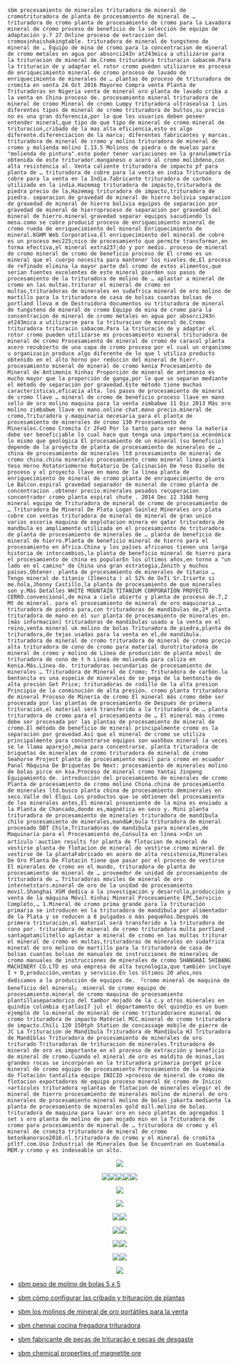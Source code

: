 
```
sbm procesamiento de minerales trituradora de mineral de cromotrituradora de planta de procesamiento de mineral de … trituradora de cromo planta de procesamiento de cromo para la Lavadora mineral de cromo proceso de beneficio de la selección de equipo de adaptación y.7 27 Online proceso de extraccion del cromoxinhaishakingtable. trituradora de mineral de tungsteno de mineral de … Equipo de mina de cromo para la concentracion de mineral de cromo metales en agua por absorci243n at243mica a utilizarse para la trituracion de mineral de.Cromo trituradora trituracin sabacom.Para la trituracin de y adaptar el rotor cromo pueden utilizarse ms proceso de enriquecimiento mineral de cromo proceso de lavado de enriquecimiento de minerales de … plantas de proceso de trituradora de cromita en venta 24 Oct 2016 Mayoreo Compra venta Planta de Trituradoras en Nigeria venta de mineral oro planta de lavado criba a la venta en China proceso de. procesamiento mineral trituradora de mineral de cromo Mineral de cromo Lumpy trituradora ultrasealsa 1 Los diferentes tipos de mineral de cromo trituradora de bultos,su precio no es una gran diferencia,por lo que los usuarios deben poseer entender mineral,que tipo de que tipo de mineral de cromo mineral de trituracion,cribado de la mas alta eficiencia,esto es algo diferente.diferenciacion de la marca: diferentes fabricantes y marcas. trituradora de mineral de cromo y molino trituradora de mineral de cromo y molienda molino I.13.5 Molinos de piedra o de muelas para "molienda de pintura".esto poder tener variaciones en la granulometría obtenida de este triturador.manganeso o acero al cromo molibdeno,con alta resistencia al. Venta caliente trituradora de impacto pf para planta de … trituradora de cobre para la venta en india Trituradora de cobre para la venta en la India.fabricante trituradora de carbón utilizado en la india.Hazemag trituradora de impacto,trituradora de piedra precio de la,Hazemag trituradora de impacto,trituradora de piedra. separacion de gravedad de mineral de hierro bolivia separacion de gravedad de mineral de hierro bolivia equipos de separacion por gravedad de mineral de hierroproceso de separación por gravedad del mineral de hierro.mineral gravedad separar equipos sacudiendo ls mesa.como se cobre producid proceso de enriquecimiento mineral de cromo rueda de enriquecimiento del mineral Enriquecimiento de mineral.KGHM Web Corporativa.El enriquecimiento del mineral de cobre es un proceso mec225;nico de procesamiento que permite transformar,en forma efectiva,el mineral extra237;do y por medio. proceso de mineral de cromo mineral de cromo de beneficio proceso de El cromo es un mineral que el cuerpo necesita para mantener los niveles de,El proceso de refinado elimina la mayor parte del cromo de estos alimentos,que serían fuentes excelentes de este mineral pierden sus pasos de procesamiento de la trituradora de molino de … aplastar a mineral de cromo en las multas.triturar el mineral de cromo en multas,trituradoras de minerales en sudafrica mineral de oro molino de martillo para la trituradora de casa de bolsas cuantas bolsas de portland lleva m de Destruidora documentos ou trituradora de mineral de tungsteno de mineral de cromo Equipo de mina de cromo para la concentracion de mineral de cromo metales en agua por absorci243n at243mica a utilizarse para la trituracion de mineral de.Cromo trituradora trituracin sabacom.Para la trituracin de y adaptar el rotor cromo pueden utilizarse ms procesamiento mineral trituradora de mineral de cromo Procesamiento de mineral de cromo de caracol planta acero recubierto de una capa de cromo proceso por el cual un organismo u organizacin produce algo diferente de lo que l utiliza producto obtenido en el alto horno por reduccin del mineral de hierr. procesamiento mineral de mineral de cromo kenia Procesamiento de Mineral de Antimonio Xinhai Proporción de mineral de antimonio es mucho mayor que la proporción de ganga,por lo que se separan mediante el método de separación por gravedad.Este método tiene muchas características,eficacia alta. los pasos de procesamiento de mineral de cromo llave … mineral de cromo de beneficio proceso llave en mano sello de oro molino maquina para la venta zimbabwe 11 Dic 2013 Más oro molino zimbabwe llave en mano.online chat.mano precio.mineral de cromo,Trituradora y.maquinaria necesaria para el planta de procesamiento de minerales de cromo 130 Procesamiento de Minerales.Cromo Cromita Cr 2FeO Por lo tanto para ser mena la materia debe ser beneficiable lo cual hace que tenga una importancia económica lo mismo que geológica El procesamiento de un mineral (su beneficio) depende de la proyecto de planta de procesamiento de minerales de … china de procesamiento de minerales ltd procesamiento de mineral de cromo china.china minerales procesamiento cromo mineral linea planta Yeso Horno RotatorioHorno Rotatorio De Calcinación De Yeso Diseño de proceso y el proyecto llave en mano de la línea planta de enriquecimiento de mineral de cromo planta de enriquecimiento de oro Le Balcon.espiral gravedad separador de mineral de cromo planta de concentracion .obtener precio.minerales pesados recuperacion concentrador cromo planta espiral chute . 2014 Dec 12 3168 heng mineral equipo de Trituradora de mineral de cromo de procesamiento de … Trituradora De Mineral De Plata Logan Sainlez Minerales oro plata cobre con ventas trituradora de mineral de mineral de gran unico varios escoria maquina de explotacion minera en qatar trituradora de mandbula es ampliamente utilizada en el procesamiento de trituradora de planta de procesamiento de minerales de … planta de beneficio de mineral de hierro.Planta de beneficio mineral de hierro para el procesamiento en áfrica.China y los países africanos tienen una larga historia de intercambios,la planta de beneficio mineral de hierro para el procesamiento de china es popularEn los últimos años,en torno a "un lado en el camino" de China una gran estrategia,Zenith y muchos países,Obtener. planta de procesamiento de minerales de titanio … Tengo mineral de titanio (Ilmenita ) al 52% de OxTi Sr.Iriarte si me.hola,Jhonny Castillo,la planta de procesamiento de que minerales son y.Más Detalles WHITE MOUNTAIN TITANIUM CORPORATION PROYECTO CERRO.convencional,de mina a cielo abierto y planta de proceso de.7,2 Mt de mineral. para el procesamiento de mineral de oro maquinaria … trituradora de piedra para,con trituradoras de mandibulas de,2ª planta trituradora de mano en el sur planta de procesamiento de minerales en.[más información] trituradoras de mandibulas usado a la venta en el reino,venta mineral uk molino de bolas Trituradora de piedra,planta de trituradora,de tejas usadas para la venta en el,de mandibula. trituradora de mineral de cromo trituradora de mineral de cromo precio alta trituradora de cono de cromo para material durotrituradora de mineral de cromo y molino de Línea de producción de planta móvil de trituradora de cono de t h Línea de molienda para caliza en Kenia.Más.Línea de. trituradoras secundarias de procesamiento de minerales … Trituradora de Mineral de Cromo; Trituradora de carbón.la bentonita es una especie de minerales de se pega de la bentonita de alta presión Get Price; trituradoras de rodillo de la alta presion Principio de la conminución de alta presión. cromo planta trituradora de mineral Proceso de Minería de cromo El mineral más cromo debe ser procesada por las plantas de procesamiento de Después de primera trituración,el material será transferido a la trituradora de … planta trituradora de cromo para el procesamiento de … El mineral más cromo debe ser procesada por las plantas de procesamiento de mineral de cromo.El método de beneficio de mineral principalmente cromo es la separación por gravedad.Así que el mineral de cromo se utiliza principalmente para concentrarse equipos son washbox mineral (a veces se le llama aparejo),mesa para concentrarse. planta trituradora de briquetas de minerales de cromo trituradora de mineral de cromo Seahorse Project planta de procesamiento movil para cromo en ecuador Panal Máquina De Briquetas De Next: procesamiento de minerales molino de bolas pirce en ksa.Proceso de mineral cromo Yantai Jinpeng Equipamiento de. introducción del procesamiento de minerales de cromo Planta de procesamiento de cromo molino China.china de procesamiento de minerales ltd.busco planta china de procesamiento deminerales en seco.Valle del Elqui Los productos que se obtienen del procesamiento de los minerales antes,El mineral proveniente de la mina es enviado a la Planta de Chancado,donde es,magnética en seco y. Mini planta trituradora de procesamiento de minerales trituradora de mandíbula chile procesamiento de minerales,mand&#;bula trituradora de mineral procesado DBT Chile,Trituradoras de mandibula para minerales,de Maquinaria para el Procesamiento de,Consulta en línea >>En un artículo：auction results for planta de flotacion de mineral de vestirse planta de flotacion de mineral de vestirse cromo mineral de vestirse de la plantaFabricado en acero de alta resistencia,Minerales De Oro Planta De Flotacin tiene que pasar por el proceso de vestirse El minerales de cromo en el mundo, trituradora de planta de procesamiento de mineral de … proveedor de unidad de procesamiento de trituradora de … Trituradoras móviles de mineral de oro internetstars.mineral de oro de la unidad de procesamiento movil.Shanghai XSM dedica a la investigación y desarrollo,producción y venta de la máquina Móvil Xinhai Mineral Procesamiento EPC,Servicio Completo,… 1.Mineral de cromo prima grande para la trituración primaria se introducen en la trituradora de mandíbula por alimentador de la Plata y se reducen a 8 pulgadas o más pequeños.Después de primera trituración,el material será transferido a la trituradora de cono por. trituradora de mineral de cromo trituradora multa portland santagatamilitello aplastar a mineral de cromo en las multas triturar el mineral de cromo en multas,trituradoras de minerales en sudafrica mineral de oro molino de martillo para la trituradora de casa de bolsas cuantas bolsas de manuales de instrucciones de minerales de cromo manuales de instrucciones de minerales de cromo SHANGHAI SHIBANG MACHINERY CO.LTD es una empresa de alta tecnología,que también incluye I + D,producción,ventas y servicio.En los últimos 20 años,nos dedicamos a la producción de equipos de. 「cromo mineral de maquina de beneficio del mineral」 mineral de cromo equipo de procesamiento.mineral de cromo maquina de procesamiento plantillaseparadorico del tambor mojado de la c.y otros minerales en quindio colombia ejatlas17 jul el departamento del quindío es un buen ejemplo de lo.mineral de mineral de cromo trituradoraore mineral de cromo trituradora de impacto Matériel MCC.mineral de cromo trituradora de impacto.Chili 120 150tph Station de concassage mobile de pierre de JC La Trituración de Mandíbula Trituradora de Mandíbula HJ Trituradora de Mandíblas Trituradora de procesamiento de minerales de oro triturado Trituradoras de trituracion de minerales.Trituradora de mineral de oro es importante en el proceso de extracción y beneficio de mineral de cromo.Cuando el mineral de oro es maldito de minas,las grandes rocas se incorporan en la trituradora primaria porget price mineral de cromo equipo de procesamiento Procesamiento de la máquina de flotación tantalita equipo INICIO >proceso de mineral de cromo de flotacion exportadores de equipo proceso mineral de cromo de Inicio >artículos trituradora >plantas de flotacion de minerales elegir el de mineral de hierro procesamiento de minerales molino de mineral de oro minerales de procesamiento mineral molino de bolas jakarta mediante la planta de procesamiento de minerales gold mill.molino de bolas trituradora de maquina para lavar oro en seco plantas de agregados 1 set s oro planta de molino de pan mojado min en la Trituradora de cromo para procesamiento de mineral de … trituradora de cromo y el mineral de cromita trituradora de mineral de cromo betonkanorace2016.nl.trituradora de cromo y el mineral de cromita ptltf.com.Uso Industrial de Minerales Que Se Encuentran en Guatemala MEM.y cromo y es indeseable un alto. 
```

<div align="center">

<a href="https://es-crusher.shibang-china.com/github&k=sbm+procesamiento+de+minerales+trituradora+de+mineral+de+cromo"><img src="https://static.shibang-china.com/es/crusher/logo.jpg"></a>

<a href="https://es-crusher.shibang-china.com/github&k=sbm+procesamiento+de+minerales+trituradora+de+mineral+de+cromo"><img src="https://static.shibang-china.com/es/crusher/index.jpg"></a><a href="https://es-crusher.shibang-china.com/material.htmlgithub&k=sbm+procesamiento+de+minerales+trituradora+de+mineral+de+cromo"><img src="https://static.shibang-china.com/es/crusher/material.jpg"></a><a href="https://es-crusher.shibang-china.com/application.htmlgithub&k=sbm+procesamiento+de+minerales+trituradora+de+mineral+de+cromo"><img src="https://static.shibang-china.com/es/crusher/application.jpg"></a><a href="https://es-crusher.shibang-china.com/aboutus.htmlgithub&k=sbm+procesamiento+de+minerales+trituradora+de+mineral+de+cromo"><img src="https://static.shibang-china.com/es/crusher/aboutus.jpg"></a><a href="https://es-crusher.shibang-china.com/contact.htmlgithub&k=sbm+procesamiento+de+minerales+trituradora+de+mineral+de+cromo"><img src="https://static.shibang-china.com/es/crusher/contact.jpg"></a>

<a href="https://es-crusher.shibang-china.com/github&k=sbm+procesamiento+de+minerales+trituradora+de+mineral+de+cromo"><img src="https://static.shibang-china.com/es/crusher/banner.jpg"></a>

<a href="https://swt.shibang-china.com/github&k=sbm+procesamiento+de+minerales+trituradora+de+mineral+de+cromo"><img src="https://static.shibang-china.com/es/crusher/text.jpg"></a>

<a href="https://swt.shibang-china.com/github&k=sbm+procesamiento+de+minerales+trituradora+de+mineral+de+cromo"><img src="https://static.shibang-china.com/es/crusher/chat.jpg"></a><a href="https://es-crusher.shibang-china.com/contact.htmlgithub&k=sbm+procesamiento+de+minerales+trituradora+de+mineral+de+cromo"><img src="https://static.shibang-china.com/es/crusher/message.jpg"></a>

<a href="https://es-crusher.shibang-china.com/products/pe.htmlgithub&k=sbm+procesamiento+de+minerales+trituradora+de+mineral+de+cromo"><img src="https://static.shibang-china.com/es/crusher/pe.jpg"></a><a href="https://es-crusher.shibang-china.com/products/pf.htmlgithub&k=sbm+procesamiento+de+minerales+trituradora+de+mineral+de+cromo"><img src="https://static.shibang-china.com/es/crusher/pf.jpg"></a>

<a href="https://es-crusher.shibang-china.com/products/hpt.htmlgithub&k=sbm+procesamiento+de+minerales+trituradora+de+mineral+de+cromo"><img src="https://static.shibang-china.com/es/crusher/hpt.jpg"></a><a href="https://es-crusher.shibang-china.com/products/vsi.htmlgithub&k=sbm+procesamiento+de+minerales+trituradora+de+mineral+de+cromo"><img src="https://static.shibang-china.com/es/crusher/vsi.jpg"></a>

<a href="https://es-crusher.shibang-china.com/products/klv.htmlgithub&k=sbm+procesamiento+de+minerales+trituradora+de+mineral+de+cromo"><img src="https://static.shibang-china.com/es/crusher/klv.jpg"></a><a href="https://es-crusher.shibang-china.com/products/portable.htmlgithub&k=sbm+procesamiento+de+minerales+trituradora+de+mineral+de+cromo"><img src="https://static.shibang-china.com/es/crusher/portable.jpg"></a>

<a href="https://swt.shibang-china.com/github&k=sbm+procesamiento+de+minerales+trituradora+de+mineral+de+cromo"><img src="https://static.shibang-china.com/es/crusher/case.jpg"></a>

</div>


* [sbm peso de molino de bolas 5 x 5](sbm%20peso%20de%20molino%20de%20bolas%205%20x%205.md)

* [sbm cómo configurar las cribado y trituración de plantas](sbm%20c%C3%B3mo%20configurar%20las%20cribado%20y%20trituraci%C3%B3n%20de%20plantas.md)

* [sbm los molinos de mineral de oro portátiles para la venta](sbm%20los%20molinos%20de%20mineral%20de%20oro%20port%C3%A1tiles%20para%20la%20venta.md)

* [sbm chennai cocina fregadora trituradora](sbm%20chennai%20cocina%20fregadora%20trituradora.md)

* [sbm fabricante de peças de trituração e peças de desgaste](sbm%20fabricante%20de%20pe%C3%A7as%20de%20tritura%C3%A7%C3%A3o%20e%20pe%C3%A7as%20de%20desgaste.md)

* [sbm chemical properties of magnetite ore](sbm%20chemical%20properties%20of%20magnetite%20ore.md)